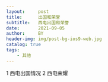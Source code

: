 ```yaml
---
layout:     post
title:      出国和荣誉
subtitle:   西电出国和荣誉
date:       2021-09-05
author:     BY
header-img: img/post-bg-ios9-web.jpg
catalog: true
tags:
    - 其他 
---
```

1 西电出国情况 
2 西电荣耀 

